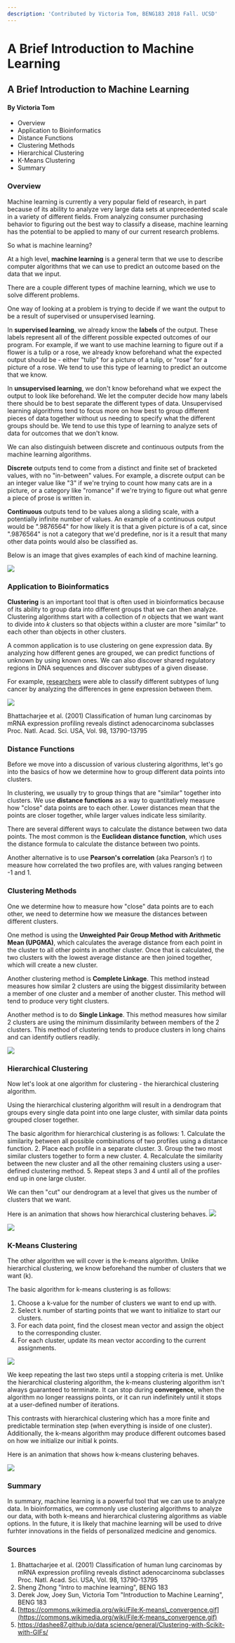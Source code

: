```yaml
---
description: 'Contributed by Victoria Tom, BENG183 2018 Fall. UCSD'
---
```


# A Brief Introduction to Machine Learning

## A Brief Introduction to Machine Learning

#### By Victoria Tom

* Overview
* Application to Bioinformatics
* Distance Functions
* Clustering Methods
* Hierarchical Clustering
* K-Means Clustering
* Summary

### Overview

Machine learning is currently a very popular field of research, in part because of its ability to analyze very large data sets at unprecedented scale in a variety of different fields. From analyzing consumer purchasing behavior to figuring out the best way to classify a disease, machine learning has the potential to be applied to many of our current research problems.

So what is machine learning?

At a high level, **machine learning** is a general term that we use to describe computer algorithms that we can use to predict an outcome based on the data that we input.

There are a couple different types of machine learning, which we use to solve different problems.

One way of looking at a problem is trying to decide if we want the output to be a result of supervised or unsupervised learning.

In **supervised learning**, we already know the **labels** of the output. These labels represent all of the different possible expected outcomes of our program. For example, if we want to use machine learning to figure out if a flower is a tulip or a rose, we already know beforehand what the expected output should be - either "tulip" for a picture of a tulip, or "rose" for a picture of a rose. We tend to use this type of learning to predict an outcome that we know.

In **unsupervised learning**, we don't know beforehand what we expect the output to look like beforehand. We let the computer decide how many labels there should be to best separate the different types of data. Unsupervised learning algorithms tend to focus more on how best to group different pieces of data together without us needing to specify what the different groups should be. We tend to use this type of learning to analyze sets of data for outcomes that we don't know.

We can also distinguish between discrete and continuous outputs from the machine learning algorithms.

**Discrete** outputs tend to come from a distinct and finite set of bracketed values, with no "in-between" values. For example, a discrete output can be an integer value like "3" if we're trying to count how many cats are in a picture, or a category like "romance" if we're trying to figure out what genre a piece of prose is written in.

**Continuous** outputs tend to be values along a sliding scale, with a potentially infinite number of values. An example of a continuous output would be ".9876564" for how likely it is that a given picture is of a cat, since ".9876564" is not a category that we'd predefine, nor is it a result that many other data points would also be classified as.

Below is an image that gives examples of each kind of machine learning.

![](../../.gitbook/assets/image%20%289%29.png)

### Application to Bioinformatics

**Clustering** is an important tool that is often used in bioinformatics because of its ability to group data into different groups that we can then analyze. Clustering algorithms start with a collection of _n_ objects that we want want to divide into _k_ clusters so that objects within a cluster are more "similar" to each other than objects in other clusters.

A common application is to use clustering on gene expression data. By analyzing how different genes are grouped, we can predict functions of unknown by using known ones. We can also discover shared regulatory regions in DNA sequences and discover subtypes of a given disease.

For example, [researchers](https://www.ncbi.nlm.nih.gov/pubmed/11707567) were able to classify different subtypes of lung cancer by analyzing the differences in gene expression between them.

![](../../.gitbook/assets/image%20%286%29.png)

Bhattacharjee et al. \(2001\) Classification of human lung carcinomas by mRNA expression profiling reveals distinct adenocarcinoma subclasses Proc. Natl. Acad. Sci. USA, Vol. 98, 13790-13795

### Distance Functions

Before we move into a discussion of various clustering algorithms, let's go into the basics of how we determine how to group different data points into clusters.

In clustering, we usually try to group things that are "similar" together into clusters. We use **distance functions** as a way to quantitatively measure how "close" data points are to each other. Lower distances mean that the points are closer together, while larger values indicate less similarity.

There are several different ways to calculate the distance between two data points. The most common is the **Euclidean distance function**, which uses the distance formula to calculate the distance between two points.

Another alternative is to use **Pearson's correlation** \(aka Pearson’s r\) to measure how correlated the two profiles are, with values ranging between -1 and 1.

### Clustering Methods

One we determine how to measure how "close" data points are to each other, we need to determine how we measure the distances between different clusters.

One method is using the **Unweighted Pair Group Method with Arithmetic Mean \(UPGMA\)**, which calculates the average distance from each point in the cluster to all other points in another cluster. Once that is calculated, the two clusters with the lowest average distance are then joined together, which will create a new cluster.

Another clustering method is **Complete Linkage**. This method instead measures how similar 2 clusters are using the biggest dissimilarity between a member of one cluster and a member of another cluster. This method will tend to produce very tight clusters.

Another method is to do **Single Linkage**. This method measures how similar 2 clusters are using the minimum dissimilarity between members of the 2 clusters. This method of clustering tends to produce clusters in long chains and can identify outliers readily.

![](../../.gitbook/assets/image%20%2820%29.png)

### Hierarchical Clustering

Now let's look at one algorithm for clustering - the hierarchical clustering algorithm.

Using the hierarchical clustering algorithm will result in a dendrogram that groups every single data point into one large cluster, with similar data points grouped closer together.

The basic algorithm for hierarchical clustering is as follows: 1. Calculate the similarity between all possible combinations of two profiles using a distance function. 2. Place each profile in a separate cluster. 3. Group the two most similar clusters together to form a new cluster. 4. Recalculate the similarity between the new cluster and all the other remaining clusters using a user-defined clustering method. 5. Repeat steps 3 and 4 until all of the profiles end up in one large cluster.

We can then "cut" our dendrogram at a level that gives us the number of clusters that we want.

Here is an animation that shows how hierarchical clustering behaves. ![](https://github.com/Zhong-Lab-UCSD/BENG183/blob/master/finalPaper/IntroToMachineLearning_2/hClust.gif)

![](../../.gitbook/assets/image%20%2813%29.png)

### K-Means Clustering

The other algorithm we will cover is the k-means algorithm. Unlike hierarchical clustering, we know beforehand the number of clusters that we want \(k\).

The basic algorithm for k-means clustering is as follows:

1. Choose a k-value for the number of clusters we want to end up with.
2. Select k number of starting points that we want to initialize to start our clusters. 
3. For each data point, find the closest mean vector and assign the object to the corresponding cluster.
4. For each cluster, update its mean vector according to the current assignments.

![](../../.gitbook/assets/image%20%281%29.png)

We keep repeating the last two steps until a stopping criteria is met. Unlike the hierarchical clustering algorithm, the k-means clustering algorithm isn't always guaranteed to terminate. It can stop during **convergence**, when the algorithm no longer reassigns points, or it can run indefinitely until it stops at a user-defined number of iterations.

This contrasts with hierarchical clustering which has a more finite and predictable termination step \(when everything is inside of one cluster\). Additionally, the k-means algorithm may produce different outcomes based on how we initialize our initial k points.

Here is an animation that shows how k-means clustering behaves.

![](../../.gitbook/assets/image%20%282%29.png)

### Summary

In summary, machine learning is a powerful tool that we can use to analyze data. In bioinformatics, we commonly use clustering algorithms to analyze our data, with both k-means and hierarchical clustering algorithms as viable options. In the future, it is likely that machine learning will be used to drive furhter innovations in the fields of personalized medicine and genomics.

### Sources

1. Bhattacharjee et al. \(2001\) Classification of human lung carcinomas by mRNA expression profiling reveals distinct adenocarcinoma subclasses Proc. Natl. Acad. Sci. USA, Vol. 98, 13790-13795 
2. Sheng Zhong "Intro to machine learning", BENG 183
3. Derek Jow, Joey Sun, Victoria Tom "Introduction to Machine Learning", BENG 183
4. [https://commons.wikimedia.org/wiki/File:K-means\_convergence.gif](https://commons.wikimedia.org/wiki/File:K-means_convergence.gif)
5. [https://dashee87.github.io/data science/general/Clustering-with-Scikit-with-GIFs/](https://dashee87.github.io/data%20science/general/Clustering-with-Scikit-with-GIFs/)

